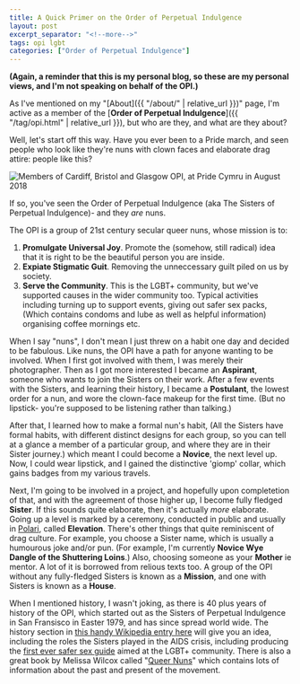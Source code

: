 ```yaml
---
title: A Quick Primer on the Order of Perpetual Indulgence
layout: post
excerpt_separator: "<!--more-->"
tags: opi lgbt
categories: ["Order of Perpetual Indulgence"]
---
```


**(Again, a reminder that this is my personal blog, so these are my personal views, and I'm not speaking on behalf of the OPI.)**

As I've mentioned on my "[About]({{ "/about/" | relative_url }})" page, I'm active as a member of the [**Order of Perpetual Indulgence**]({{ "/tag/opi.html" | relative_url }}), but who are they, and what are they about?<!--more-->

Well, let's start off this way. Have you ever been to a Pride march, and seen people who look like they're nuns with clown faces and elaborate drag attire: people like this?

![Members of Cardiff, Bristol and Glasgow OPI, at Pride Cymru in August 2018]({{"/assets/img/opi_pride_cymru_2018.jpg"|relative_url}})

If so, you've seen the Order of Perpetual Indulgence (aka The Sisters of Perpetual Indulgence)- and they *are* nuns.

The OPI is a group of 21st century secular queer nuns, whose mission is to:
1. **Promulgate Universal Joy**. Promote the (somehow, still radical) idea that it is right to be the beautiful person you are inside.
2. **Expiate Stigmatic Guit**. Removing the unneccessary guilt piled on us by society.
3. **Serve the Community**. This is the LGBT+ community, but we've supported causes in the wider community too. Typical activities including turning up to support events, giving out safer sex packs, (Which contains condoms and lube as well as helpful information) organising coffee mornings etc.

When I say "nuns", I don't mean I just threw on a habit one day and decided to be fabulous. Like nuns, the OPI have a path for anyone wanting to be involved. When I first got involved with them, I was merely their photographer. Then as I got more interested I became an **Aspirant**, someone who wants to join the Sisters on their work. After a few events with the Sisters, and learning their history, I became a **Postulant**, the lowest order for a nun, and wore the clown-face makeup for the first time. (But no lipstick- you're supposed to be listening rather than talking.) 

After that, I learned how to make a formal nun's habit, (All the Sisters have formal habits, with different distinct designs for each group, so you can tell at a glance a member of a particular group, and where they are in their Sister journey.) which meant I could become a **Novice**, the next level up. Now, I could wear lipstick, and I gained the distinctive 'giomp' collar, which gains badges from my various travels.

Next, I'm going to be involved in a project, and hopefully upon completetion of that, and with the agreement of those higher up, I become fully fledged **Sister**. If this sounds quite elaborate, then it's actually *more* elaborate. Going up a level is marked by a ceremony, conducted in public and usually in [Polari](https://en.wikipedia.org/wiki/Polari), called **Elevation**. There's other things that quite reminiscent of drag culture. For example, you choose a Sister name, which is usually a humourous joke and/or pun. (For example, I'm currently **Novice Wye Dangle of the Shuttering Loins**.) Also, choosing someone as your **Mother** ie mentor. A lot of it is borrowed from relious texts too. A group of the OPI without any fully-fledged Sisters is known as a **Mission**, and one with Sisters is known as a **House**.

When I mentioned history, I wasn't joking, as there is 40 plus years of history of the OPI, which started out as the Sisters of Perpetual Indulgence in San Fransisco in Easter 1979, and has since spread world wide. The history section in [this handy Wikipedia entry here](https://en.wikipedia.org/wiki/Sisters_of_Perpetual_Indulgence) will give you an idea, including the roles the Sisters played in the AIDS crisis, including producing the [first ever safer sex guide](https://www.gayinthe80s.com/2013/08/1982-safer-sex-play-fair/) aimed at the LGBT+ community. There is also a great book by Melissa Wilcox called "[Queer Nuns](https://nyupress.org/9781479820368/queer-nuns/)" which contains lots of information about the past and present of the movement.